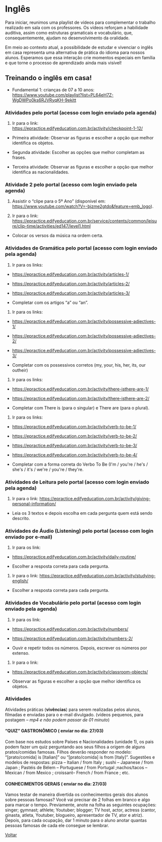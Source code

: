 # Inglês

Para iniciar, reunimos uma playlist de vídeos para complementar o trabalho realizado em sala com os professores. Os vídeos reforçam a habilidade auditiva, assim como estruturas gramaticais e vocabulário, que, consequentemente, ajudam no desenvolvimento da oralidade.  

Em meio ao contexto atual, a possibilidade de estudar e vivenciar o inglês em casa representa uma alternativa de prática do idioma para nossos alunos. Esperamos que essa interação crie momentos especiais em família e que torne o processo de aprendizado ainda mais visível!

## Treinando o inglês em casa!

* Fundamental 1: crianças de 07 a 10 anos:
<https://www.youtube.com/playlist?list=PL64eH7Z-WgDWPo0ks6RJVRyqKH-9ekitt>

### Atividades pelo portal (acesso com login enviado pela agenda)

1. Ir para o link: <https://epractice.edifyeducation.com.br/activity/checkpoint-1-12/>

* Primeira atividade: Observar as figuras e escolher a opção que melhor identifica os objetos.

* Segunda atividade: Escolher as opções que melhor completam as frases.

* Terceira atividade: Observar as figuras e escolher a opção que melhor identifica as nacionalidades.

### Atividade 2 pelo portal (acesso com login enviado pela agenda)

1. Assistir o “clipe para o 5º Ano” (disponível em: <https://www.youtube.com/watch?V=-bjzme2gtdo&feature=emb_logo>).

2. Ir para o link: <https://epractice.edifyeducation.com.br/service/contents/common/leisure/clip-time/activities/ed147/level1.html>

* Colocar os versos da música na ordem certa.

### Atividades de Gramática pelo portal (acesso com login enviado pela agenda)

1. Ir para os links:

* <https://epractice.edifyeducation.com.br/activity/articles-1/>
* <https://epractice.edifyeducation.com.br/activity/articles-2/>
* <https://epractice.edifyeducation.com.br/activity/articles-3/>

* Completar com os artigos “a” ou “an”.

1. Ir para os links:

* <https://epractice.edifyeducation.com.br/activity/possessive-adjectives-1/>
* <https://epractice.edifyeducation.com.br/activity/possessive-adjectives-2/>
* <https://epractice.edifyeducation.com.br/activity/possessive-adjectives-3/>

* Completar com os possessivos corretos (my, your, his, her, its, our outheir)

1. Ir para os links:

* <https://epractice.edifyeducation.com.br/activity/there-isthere-are-1/>
* <https://epractice.edifyeducation.com.br/activity/there-isthere-are-2/>

* Completar com There is (para o singular) e There are (para o plural).

1. Ir para os links:

* <https://epractice.edifyeducation.com.br/activity/verb-to-be-1/>
* <https://epractice.edifyeducation.com.br/activity/verb-to-be-2/>
* <https://epractice.edifyeducation.com.br/activity/verb-to-be-3/>
* <https://epractice.edifyeducation.com.br/activity/verb-to-be-4/>

* Completar com a forma correta do Verbo To Be (I'm / you're / he's / she's / it's / we're / you're / they're.

### Atividades de Leitura pelo portal (acesso com login enviado pela agenda)

1. Ir para o link: <https://epractice.edifyeducation.com.br/activity/giving-personal-information/>

* Leia os 3 textos e depois escolha em cada pergunta quem está sendo descrito.

### Atividades de Áudio (Listening) pelo portal (acesso com login enviado por e-mail)

1. Ir para os link:

* <https://epractice.edifyeducation.com.br/activity/daily-routine/>

* Escolher a resposta correta para cada pergunta.

1. Ir para o link: <https://epractice.edifyeducation.com.br/activity/studying-english/>

* Escolher a resposta correta para cada pergunta.

### Atividades de Vocabulário pelo portal (acesso com login enviado pela agenda)

1. Ir para os link:

* <https://epractice.edifyeducation.com.br/activity/numbers/>
* <https://epractice.edifyeducation.com.br/activity/numbers-2/>
  
* Ouvir e repetir todos os números. Depois, escrever os números por extenso.

1. Ir para o link:

* <https://epractice.edifyeducation.com.br/activity/classroom-objects/>

* Observar as figuras e escolher a opção que melhor identifica os objetos.

### Atividades

Atividades práticas (**vivências**) para serem realizadas pelos alunos, filmadas e enviadas para o e-mail divulgado. (vídeos pequenos, para postagem – *mp4 e não podem passar de 01 minuto*)

#### “QUIZ” GASTRONÔMICO ( enviar no dia: 27/03)

Com base nos estudos sobre Países e Nacionalidades (unidade 1), os pais podem fazer um quiz perguntando aos seus filhos a origem de alguns pratos/comidas famosas. Filhos deverão responder no modelo: “[prato/comida] is [Italian]” ou “[prato/comida] is from [Italy]”. Sugestões e modelos de respostas: pizza – Italian / from Italy ; sushi – Japanese / from Japan ; Pastéis de Bélem – Portuguese / from Portugal ;nachos/tacos – Mexican / from Mexico ; croissant– French / from France ; etc.

#### CONHECIMENTOS GERAIS ( enviar no dia: 27/03)

Vamos testar de maneira divertida os conhecimentos gerais dos alunos sobre pessoas famosas? Você vai precisar de 2 folhas em branco e algo para marcar o tempo. Previamente, anote na folha as seguintes ocupações: singer; gymnast; athlete; Youtuber; blogger; TV host, actor, actress (cantor, ginasta, atleta, Youtuber, blogueiro, apresentador de TV, ator e atriz). Depois, para cada ocupação, dar 1 minuto para o aluno anotar quantas pessoas famosas de cada ele consegue se lembrar.

[Voltar](../index.md)
